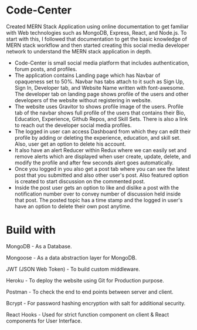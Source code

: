 # Code-Center

Created MERN Stack Application using online documentation to get familiar with Web technologies such as MongoDB, Express, React, and Node.js. To start with this, I followed that documentation to get the basic knowledge of MERN stack workflow and then started creating this social media developer network to understand the MERN stack application in depth.

- Code-Center is small social media platform that includes authentication, forum posts, and profiles.
- The application contains Landing page which has Navbar of opaqueness set to 50%. Navbar has tabs attach to it such as Sign Up, Sign In, Developer tab, and Website Name written with font-awesome. The developer tab on landing page shows profile of the users and other developers of the website without registering in website. 
- The website uses Gravitor to shows profile image of the users. Profile tab of the navbar shows full profile of the users that contains their Bio, Education, Experience, Github Repos, and Skill Sets. There is also a link to reach out the developer social media profiles.
- The logged in user can access Dashboard from which they can edit their profile by adding or deleting the experience, education, and skill set. Also, user get an option to delete his account.
- It also have an alert Reducer within Redux where we can easily set and remove alerts which are displayed when user create, update, delete, and modify the profile and after few seconds alert goes automatically.
- Once you logged in you also get a post tab where you can see the latest post that you submitted and also other user's post. Also featured option is created to start discussion on the commented post.
- Inside the post user gets an option to like and dislike a post with the notification number over to convey number of discussion held inside that post. The posted topic has a time stamp and the logged in user's have an option to delete their own post anytime.

# Build with 

MongoDB - As a Database.

Mongoose - As a data abstraction layer for MongoDB.

JWT (JSON Web Token) - To build custom middleware.

Heroku - To deploy the website using Git for Production purpose.

Postman - To check the end to end points between server and client.

Bcrypt - For password hashing encryption with salt for additional security.

React Hooks - Used for strict function component on client & React components for User Interface.

